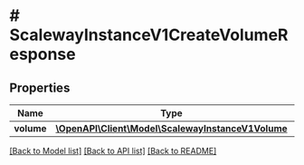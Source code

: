# # ScalewayInstanceV1CreateVolumeResponse

## Properties

Name | Type | Description | Notes
------------ | ------------- | ------------- | -------------
**volume** | [**\OpenAPI\Client\Model\ScalewayInstanceV1Volume**](ScalewayInstanceV1Volume.md) |  | [optional]

[[Back to Model list]](../../README.md#models) [[Back to API list]](../../README.md#endpoints) [[Back to README]](../../README.md)
